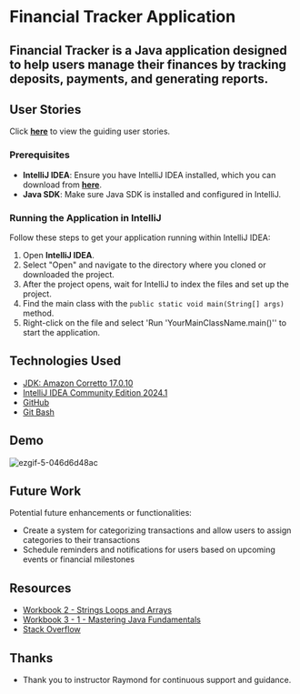 # Financial Tracker Application

## Financial Tracker is a Java application designed to help users manage their finances by tracking deposits, payments, and generating reports.


## User Stories

Click [**here**](https://github.com/users/izabekovaisha/projects/2/views/1) to view the guiding user stories.


### Prerequisites

- **IntelliJ IDEA**: Ensure you have IntelliJ IDEA installed, which you can download from [**here**](https://www.jetbrains.com/idea/download/).
- **Java SDK**: Make sure Java SDK is installed and configured in IntelliJ.

### Running the Application in IntelliJ

Follow these steps to get your application running within IntelliJ IDEA:

1. Open **IntelliJ IDEA**.
2. Select "Open" and navigate to the directory where you cloned or downloaded the project.
3. After the project opens, wait for IntelliJ to index the files and set up the project.
4. Find the main class with the `public static void main(String[] args)` method.
5. Right-click on the file and select 'Run 'YourMainClassName.main()'' to start the application.

## Technologies Used

- [JDK: Amazon Corretto 17.0.10](https://github.com/corretto/corretto-17/releases)
- [IntelliJ IDEA Community Edition 2024.1](https://www.bing.com/ck/a?!&&p=e0b1a0a46e9c6b8aJmltdHM9MTcxNDUyMTYwMCZpZ3VpZD0wZWEzYzk2MC01NjI2LTZmNjEtM2U0Ni1kZDI2NTc3NDZlODgmaW5zaWQ9NTIyMw&ptn=3&ver=2&hsh=3&fclid=0ea3c960-5626-6f61-3e46-dd2657746e88&psq=intellij+idea&u=a1aHR0cHM6Ly93d3cuamV0YnJhaW5zLmNvbS9pZGVhLw&ntb=1)
- [GitHub](https://github.com/izabekovaisha/FinancialTracker)
- [Git Bash](https://gitforwindows.org)

## Demo

![ezgif-5-046d6d48ac](https://github.com/izabekovaisha/FinancialTracker/assets/166551874/6663b501-2303-4d58-a7e3-aec19f249c7b)

## Future Work

Potential future enhancements or functionalities:

- Create a system for categorizing transactions and allow users to assign categories to their transactions
- Schedule reminders and notifications for users based on upcoming events or financial milestones

## Resources

- [Workbook 2 - Strings Loops and Arrays](https://app.schoology.com/attachment/2926311503/source/ad7bfe6ddf41e4c168a52c81c3e733e9.pdf)
- [Workbook 3 - 1 - Mastering Java Fundamentals](https://app.schoology.com/attachment/2926311516/source/457b5c4cb1d468a04a4575fda091bed0.pdf)
- [Stack Overflow](https://www.bing.com/ck/a?!&&p=e48468e05c424ae9JmltdHM9MTcxNDUyMTYwMCZpZ3VpZD0wZWEzYzk2MC01NjI2LTZmNjEtM2U0Ni1kZDI2NTc3NDZlODgmaW5zaWQ9NTIxOA&ptn=3&ver=2&hsh=3&fclid=0ea3c960-5626-6f61-3e46-dd2657746e88&psq=stack+overflow&u=a1aHR0cHM6Ly9zdGFja292ZXJmbG93LmNvbS8&ntb=1)


## Thanks

- Thank you to instructor Raymond for continuous support and guidance.

